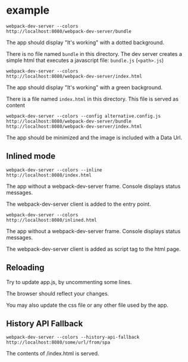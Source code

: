 # example

``` text
webpack-dev-server --colors
http://localhost:8080/webpack-dev-server/bundle
```

The app should display "It's working" with a dotted background.

There is no file named `bundle` in this directory. The dev server creates a simple html that executes a javascript file: `bundle.js` (`<path>.js`)

``` text
webpack-dev-server --colors
http://localhost:8080/webpack-dev-server/index.html
```

The app should display "It's working" with a green background.

There is a file named `index.html` in this directory. This file is served as content


``` text
webpack-dev-server --colors --config alternative.config.js
http://localhost:8080/webpack-dev-server/bundle
http://localhost:8080/webpack-dev-server/index.html
```

The app should be minimized and the image is included with a Data Url.

## Inlined mode

``` text
webpack-dev-server --colors --inline
http://localhost:8080/index.html
```

The app without a webpack-dev-server frame. Console displays status messages.

The webpack-dev-server client is added to the entry point.


``` text
webpack-dev-server --colors
http://localhost:8080/inlined.html
```

The app without a webpack-dev-server frame. Console displays status messages.

The webpack-dev-server client is added as script tag to the html page.

## Reloading

Try to update app.js, by uncommenting some lines.

The browser should reflect your changes.

You may also update the css file or any other file used by the app.

## History API Fallback

``` text
webpack-dev-server --colors --history-api-fallback
http://localhost:8080/some/url/from/spa
```

The contents of /index.html is served.
